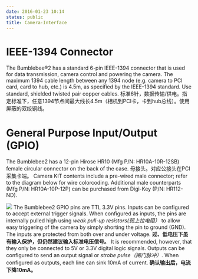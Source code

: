 ```yaml
---
date: 2016-01-23 10:14
status: public
title: Camera-Interface
---
```


# IEEE-1394 Connector
The Bumblebee®2 has a standard 6-pin IEEE-1394 connector that is used for data transmission, camera control and powering the camera. The maximum 1394 cable length between any 1394 node (e.g. camera to PCI card, card to hub, etc.) is 4.5m, as specified by the IEEE-1394 standard. Use standard, shielded twisted pair copper cables.
标准6针，数据传输/供电。指定标准下，任意1394节点间最大线长4.5m（相机到PCI卡，卡到hub总线）。使用屏蔽的双绞铜线。
# General Purpose Input/Output (GPIO)
The Bumblebee2 has a 12-pin Hirose HR10 (Mfg P/N: HR10A-10R-12SB) female circular connector on the back of the case. 
母接头。对应公接头在PCI采集卡端。
Camera KIT contents include a pre-wired male connector; refer to the diagram below for wire colorcoding. Additional male counterparts (Mfg P/N: HR10A-10P-12P) can be purchased from Digi-Key (P/N: HR112-ND).

![](~/10-23-03.jpg)
The Bumblebee2 GPIO pins are TTL 3.3V pins. Inputs can be configured to accept external trigger signals. When configured as inputs, the pins are internally pulled high using *weak pull-up resistors(弱上拉电阻）* to allow easy triggering of the camera by simply shorting the pin to ground (GND). The inputs are protected from both over and under voltage.
**过、低电压下虽有输入保护，但仍然建议输入标准电压信号。**
It is recommended, however, that they only be connected to 5V or 3.3V digital logic signals. Outputs can be configured to send an output signal or *strobe pulse（闸门脉冲）*. When configured as outputs, each line can sink 10mA of current.
**确认输出后，电流下降10mA。**